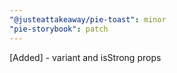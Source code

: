 ```yaml
---
"@justeattakeaway/pie-toast": minor
"pie-storybook": patch
---
```


[Added] - variant and isStrong props
